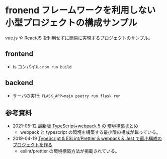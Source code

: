 # fronend フレームワークを利用しない小型プロジェクトの構成サンプル

vue.js や ReactJS を利用せずに簡易に実現するプロジェクトのサンプル。

## frontend

- ts コンパイル: `npm run build`

## backend

- サーバの実行: `FLASK_APP=main poetry run flask run`

## 参考資料

- 2021-05-12 [最新版 TypeScript+webpack 5 の 環境構築まとめ][ics]
  - webpack と typescript の環境を構築する最小限の構成が載っている。
- 2019-04-19 [TypeScript & ESLint/Prettier & webpack & Jest で最小構成のプロジェクトを作る][yamash]
  - eslint/prettier の環境構築方法が掲載されている。

[ics]: https://ics.media/entry/16329/
[yamash]: https://yamash.hateblo.jp/entry/2019/04/19/200000
